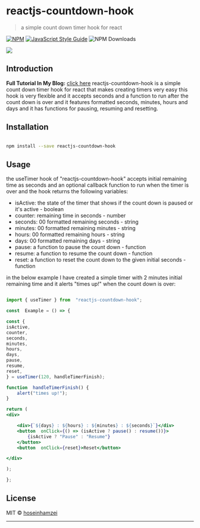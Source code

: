 
# reactjs-countdown-hook

  

> a simple count down timer hook for react

  

[![NPM](https://img.shields.io/npm/v/reactjs-countdown-hook.svg)](https://www.npmjs.com/package/reactjs-countdown-hook) [![JavaScript Style Guide](https://img.shields.io/badge/code_style-standard-brightgreen.svg)](https://standardjs.com)
![NPM Downloads](https://img.shields.io/npm/dt/reactjs-countdown-hook)

![ ](http://www.hoseinh.com/wp-content/uploads/2021/07/1.gif)
  ## Introduction
   **Full Tutorial In My Blog:** [click here](https://www.hoseinh.com/how-to-create-a-count-down-timer-in-react-easily/)
  reactjs-countdown-hook is a simple count down timer hook for react that makes creating timers very easy this hook is very flexible and it accepts seconds and a function to run after the count down is over and it features formatted seconds, minutes, hours and days and it has functions for pausing, resuming and resetting.

## Installation

  

```bash

npm install --save reactjs-countdown-hook

```

  

## Usage
the useTimer hook of "reactjs-countdown-hook" accepts initial remaining time as seconds and an optional callback function to run when the timer is over and the hook returns the following variables:

 - isActive: the state of the timer that shows if the count down is paused or it's active - boolean
 - counter: remaining time in seconds - number
 - seconds: 00 formatted remaining seconds - string
 - minutes: 00 formatted remaining minutes - string 
 - hours: 00 formatted remaining hours - string
 - days: 00 formatted remaining days - string
 - pause:  a function to pause the count down - function
 - resume:  a function to resume the count down - function
 - reset:  a function to reset the count down to the given initial seconds - function

in the below example I have created a simple timer with 2 minutes initial remaining time and it alerts "times up!" when the count down is over:
```jsx

import { useTimer } from  "reactjs-countdown-hook";

const  Example = () => {

const {
isActive,
counter,
seconds,
minutes,
hours,
days,
pause,
resume,
reset,
} = useTimer(120, handleTimerFinish);

function  handleTimerFinish() {
	alert("times up!");
}

return (
<div>

	<div>{`${days} : ${hours} : ${minutes} : ${seconds}`}</div>
	<button  onClick={() => (isActive ? pause() : resume())}>
		{isActive ? "Pause" : "Resume"}
	</button>
	<button  onClick={reset}>Reset</button>

</div>

);

};

```


  

## License

  

MIT © [hoseinhamzei](https://github.com/hoseinhamzei)

  

---
